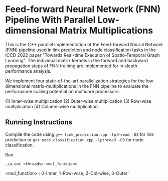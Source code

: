 # Feed-forward Neural Network (FNN) Pipeline With Parallel Low-dimensional Matrix Multiplications

This is the C++ parallel implementation of the Feed-forward Neural Network (FNN) pipeline used in link prediction and node classification tasks in the ICCD 2022 paper "Towards Real-time Execution of Spatio-Temporal Graph Learning". The individual matrix kernels in the forward and backward propagation steps of FNN training are implemented for in-depth performance analysis. 

We implement four state-of-the-art parallelization strategies for the low-dimensional matrix-multiplications in the FNN pipeline to evaluate the performance scaling potential on multicore processors:

(1) Inner-wise multiplication
(2) Outer-wise multiplication
(3) Row-wise multiplication
(4) Column-wise multiplication

Running Instructions
-----------
Compile the code using
`g++ link_prediction.cpp -lpthread -O3` for link prediction or `g++ node_classification.cpp -lpthread -O3` 
for node classification.


Run

`./a.out <threads> <mul_function>`

<mul_function> : 0-Inner, 1-Row-wise, 2-Col-wise, 3-Outer`

